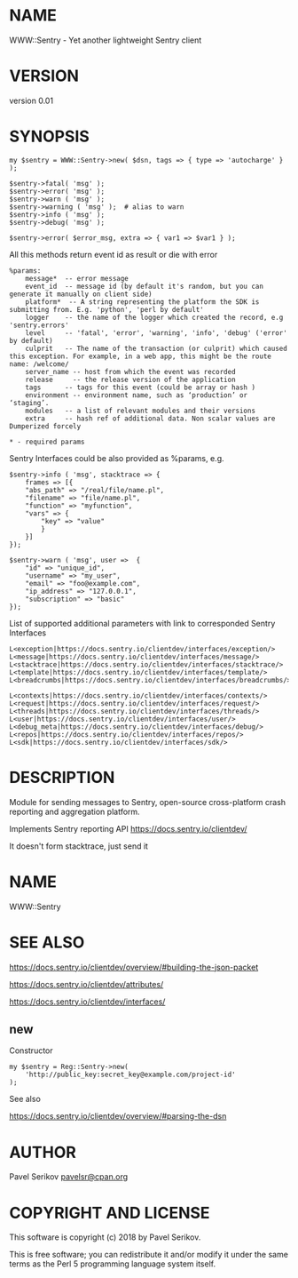 # NAME

WWW::Sentry - Yet another lightweight Sentry client

# VERSION

version 0.01

# SYNOPSIS

    my $sentry = WWW::Sentry->new( $dsn, tags => { type => 'autocharge' } );

    $sentry->fatal( 'msg' );
    $sentry->error( 'msg' );
    $sentry->warn ( 'msg' );
    $sentry->warning ( 'msg' );  # alias to warn
    $sentry->info ( 'msg' );
    $sentry->debug( 'msg' );

    $sentry->error( $error_msg, extra => { var1 => $var1 } );

All this methods return event id as result or die with error

    %params:
        message*  -- error message
        event_id  -- message id (by default it's random, but you can generate it manually on client side)
        platform*  -- A string representing the platform the SDK is submitting from. E.g. 'python', 'perl by default'
        logger    -- the name of the logger which created the record, e.g 'sentry.errors'
        level     -- 'fatal', 'error', 'warning', 'info', 'debug' ('error' by default)
        culprit   -- The name of the transaction (or culprit) which caused this exception. For example, in a web app, this might be the route name: /welcome/
        server_name -- host from which the event was recorded
        release     -- the release version of the application
        tags      -- tags for this event (could be array or hash )
        environment -- environment name, such as ‘production’ or ‘staging’.
        modules   -- a list of relevant modules and their versions
        extra     -- hash ref of additional data. Non scalar values are Dumperized forcely

    * - required params

Sentry Interfaces could be also provided as %params, e.g.

    $sentry->info ( 'msg', stacktrace => {
        frames => [{
        "abs_path" => "/real/file/name.pl",
        "filename" => "file/name.pl",
        "function" => "myfunction",
        "vars" => {
            "key" => "value"
            }
        }]
    });

    $sentry->warn ( 'msg', user =>  {
        "id" => "unique_id",
        "username" => "my_user",
        "email" => "foo@example.com",
        "ip_address" => "127.0.0.1",
        "subscription" => "basic"
    });

List of supported additional parameters with link to corresponded Sentry Interfaces

    L<exception|https://docs.sentry.io/clientdev/interfaces/exception/>
    L<message|https://docs.sentry.io/clientdev/interfaces/message/>
    L<stacktrace|https://docs.sentry.io/clientdev/interfaces/stacktrace/>
    L<template|https://docs.sentry.io/clientdev/interfaces/template/>
    L<breadcrumbs|https://docs.sentry.io/clientdev/interfaces/breadcrumbs/>

    L<contexts|https://docs.sentry.io/clientdev/interfaces/contexts/>
    L<request|https://docs.sentry.io/clientdev/interfaces/request/>
    L<threads|https://docs.sentry.io/clientdev/interfaces/threads/>
    L<user|https://docs.sentry.io/clientdev/interfaces/user/>
    L<debug_meta|https://docs.sentry.io/clientdev/interfaces/debug/>
    L<repos|https://docs.sentry.io/clientdev/interfaces/repos/>
    L<sdk|https://docs.sentry.io/clientdev/interfaces/sdk/>

# DESCRIPTION

Module for sending messages to Sentry, open-source cross-platform crash reporting and aggregation platform.

Implements Sentry reporting API https://docs.sentry.io/clientdev/

It doesn't form stacktrace, just send it

# NAME

WWW::Sentry

# SEE ALSO

https://docs.sentry.io/clientdev/overview/#building-the-json-packet

https://docs.sentry.io/clientdev/attributes/

https://docs.sentry.io/clientdev/interfaces/

## new

Constructor

    my $sentry = Reg::Sentry->new(
        'http://public_key:secret_key@example.com/project-id'
    );

See also

https://docs.sentry.io/clientdev/overview/#parsing-the-dsn

# AUTHOR

Pavel Serikov <pavelsr@cpan.org>

# COPYRIGHT AND LICENSE

This software is copyright (c) 2018 by Pavel Serikov.

This is free software; you can redistribute it and/or modify it under
the same terms as the Perl 5 programming language system itself.
